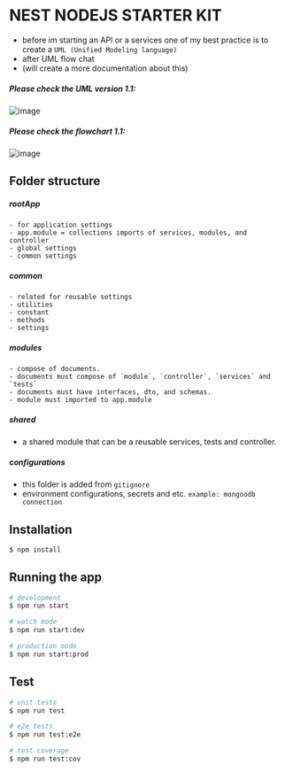 # NEST NODEJS STARTER KIT

- before im starting an API or a services one of my best practice is to create a `UML (Unified Modeling language)`
- after UML flow chat
- (will create a more documentation about this)

##### Please check the UML version 1.1:
![image](https://i.ibb.co/61DryXz/UML-accounts-v1-1.png)

##### Please check the flowchart  1.1:
![image](https://i.ibb.co/GcMLq9Z/flowchart-accounts-v1.png)

## Folder structure

##### rootApp

    - for application settings
    - app.module = collections imports of services, modules, and controller
    - global settings
    - common settings

##### common

    - related for reusable settings
    - utilities
    - constant
    - methods
    - settings

##### modules

    - compose of documents.
    - documents must compose of `module`, `controller`, `services` and `tests`
    - documents must have interfaces, dto, and schemas.
    - module must imported to app.module

##### shared

- a shared module that can be a reusable services, tests and controller.

##### configurations

- this folder is added from `gitignore`
- environment configurations, secrets and etc. `example: mongoodb connection`

## Installation

```bash
$ npm install
```

## Running the app

```bash
# development
$ npm run start

# watch mode
$ npm run start:dev

# production mode
$ npm run start:prod
```

## Test

```bash
# unit tests
$ npm run test

# e2e tests
$ npm run test:e2e

# test coverage
$ npm run test:cov
```
